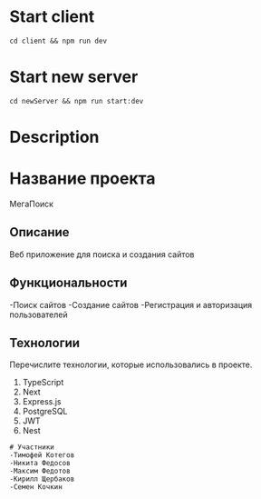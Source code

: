 # Start client

```
cd client && npm run dev
```
# Start new server
```
cd newServer && npm run start:dev
```

# Description
# Название проекта
МегаПоиск


## Описание
Веб приложение для поиска и создания сайтов

## Функциональности
-Поиск сайтов
-Создание сайтов
-Регистрация и авторизация пользователей 

## Технологии

Перечислите технологии, которые использовались в проекте.

1. TypeScript
2. Next
3. Express.js
4. PostgreSQL
5. JWT
6. Nest
```
# Участники
-Тимофей Котегов
-Никита Федосов
-Максим Федотов
-Кирилл Щербаков
-Семен Кочкин
